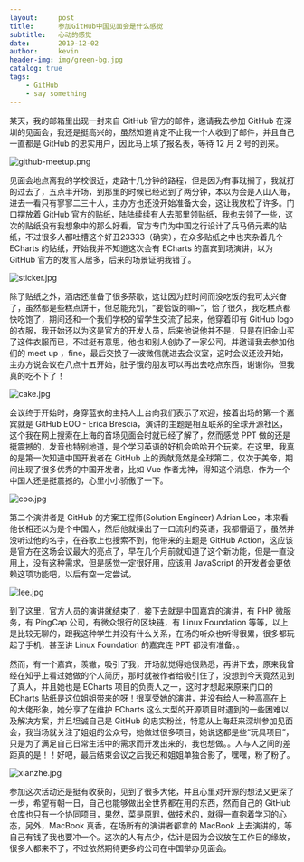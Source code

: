 ```yaml
---
layout:     post
title:      参加GitHub中国见面会是什么感觉
subtitle:   心动的感觉
date:       2019-12-02
author:     kevin
header-img: img/green-bg.jpg
catalog: true
tags:
    - GitHub
    - say something
---
```








某天，我的邮箱里出现一封来自 GitHub 官方的邮件，邀请我去参加 GitHub 在深圳的见面会，我还是挺高兴的，虽然知道肯定不止我一个人收到了邮件，并且自己一直都是 GitHub 的忠实用户，因此马上填了报名表，等待 12 月 2 号的到来。



![github-meetup.png](https://i.loli.net/2019/12/07/B3KArSMgnaRNXql.png)



见面会地点离我的学校很近，走路十几分钟的路程，但是因为有事耽搁了，我就打的过去了，五点半开场，到那里的时候已经迟到了两分钟，本以为会是人山人海，进去一看只有寥寥二三十人，主办方也还没开始准备大会，这让我放松了许多。门口摆放着 GitHub 官方的贴纸，陆陆续续有人去那里领贴纸，我也去领了一些，这次的贴纸没有我想象中的那么好看，官方专门为中国之行设计了兵马俑元素的贴纸，不过很多人都吐槽这个好丑23333（确实），在众多贴纸之中也夹杂着几个 ECharts 的贴纸，开始我并不知道这次会有 ECharts 的嘉宾到场演讲，以为 GitHub 官方的发言人居多，后来的场景证明我错了。



![sticker.jpg](https://i.loli.net/2019/12/07/mCPNkFzY7xS6s8H.jpg)



除了贴纸之外，酒店还准备了很多茶歇，这让因为赶时间而没吃饭的我可太兴奋了，虽然都是些糕点饼干，但总能充饥，“要恰饭的嘛~”，恰了很久，我吃糕点都快吃饱了，期间还和一个我们学校的留学生交流了起来，他穿着印有 GitHub logo 的衣服，我开始还以为这是官方的开发人员，后来他说他并不是，只是在旧金山买了这件衣服而已，不过挺有意思，他也和别人创办了一家公司，并邀请我去参加他们的 meet up ，fine，最后交换了一波微信就进去会议室，这时会议还没开始，主办方说会议在八点十五开始，肚子饿的朋友可以再出去吃点东西，谢谢你，但我真的吃不下了！



![cake.jpg](https://i.loli.net/2019/12/07/PCvnmsZUchuXTKj.jpg)



会议终于开始时，身穿蓝衣的主持人上台向我们表示了欢迎，接着出场的第一个嘉宾就是 GitHub EOO - Erica Brescia，演讲的主题是相互联系的全球开源社区，这个我在网上搜索在上海的首场见面会时就已经了解了，然而感觉 PPT 做的还是挺震撼的，发音也特别地道，是个学习英语的好机会哈哈开个玩笑。在这里，我真的是第一次知道中国开发者在 GitHub 上的贡献竟然是全球第二，仅次于美帝，期间出现了很多优秀的中国开发者，比如 Vue 作者尤神，得知这个消息，作为一个中国人还是挺震撼的，心里小小骄傲了一下。



![coo.jpg](https://i.loli.net/2019/12/07/MDioYvaRNf27Zx1.jpg)



第二个演讲者是 GitHub 的方案工程师(Solution Engineer) Adrian Lee，本来看他长相还以为是个中国人，然后他就操出了一口流利的英语，我都懵逼了，虽然并没听过他的名字，在谷歌上也搜索不到，他带来的主题是 GitHub Action，这应该是官方在这场会议最大的亮点了，早在几个月前就知道了这个新功能，但是一直没用上，没有这种需求，但是感觉一定很好用，应该用 JavaScript 的开发者会更依赖这项功能吧，以后有空一定尝试。



![lee.jpg](https://i.loli.net/2019/12/07/qN2YnSDlFzbr9wm.jpg)



到了这里，官方人员的演讲就结束了，接下去就是中国嘉宾的演讲，有 PHP 微服务，有 PingCap 公司，有微众银行的区块链，有 Linux Foundation 等等，以上是比较无聊的，跟我这种学生并没有什么关系，在场的听众也听得很累，很多都玩起了手机，甚至讲 Linux Foundation 的嘉宾连 PPT 都没有准备。。



然而，有一个嘉宾，羡辙，吸引了我，开场就觉得她很熟悉，再讲下去，原来我曾经在知乎上看过她做的个人简历，那时就被作者给吸引住了，没想到今天竟然见到了真人，并且她也是 ECharts 项目的负责人之一，这时才想起来原来门口的 ECharts 贴纸是这位姐姐带来的呀！很享受她的演讲，并没有给人一种高高在上的大佬形象，她分享了在维护 ECharts 这么大型的开源项目时遇到的一些困难以及解决方案，并且坦诚自己是 GitHub 的忠实粉丝，特意从上海赶来深圳参加见面会，我当场就关注了姐姐的公众号，她做过很多项目，她说这都是些“玩具项目”，只是为了满足自己日常生活中的需求而开发出来的，我也想做。。人与人之间的差距真的是！！好吧，最后结束会议之后我还和姐姐单独合影了，嘿嘿，粉了粉了。



![xianzhe.jpg](https://i.loli.net/2019/12/07/dy3XYbIhFuZp5WC.jpg)



参加这次活动还是挺有收获的，见到了很多大佬，并且心里对开源的想法又更深了一步，希望有朝一日，自己也能够做出全世界都在用的东西，然而自己的 GitHub 仓库也只有一个协同项目，果然，菜是原罪，做技术的，就得一直抱着学习的心态，另外，MacBook 真香，在场所有的演讲者都拿的 MacBook 上去演讲的，等自己有钱了我也要冲一个。这次的人有点少，估计是因为会议放在工作日的缘故，很多人都来不了，不过依然期待更多的公司在中国举办见面会。







